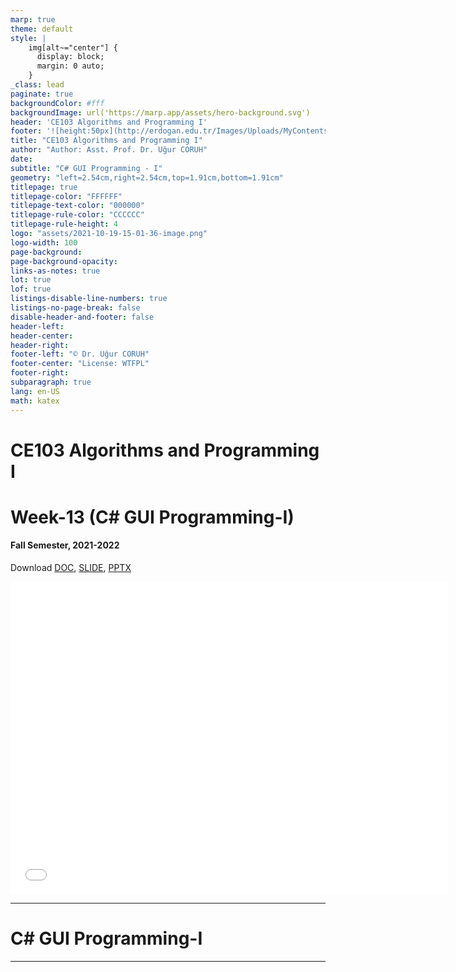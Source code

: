 ```yaml
---
marp: true
theme: default
style: |
    img[alt~="center"] {
      display: block;
      margin: 0 auto;
    }
_class: lead
paginate: true
backgroundColor: #fff
backgroundImage: url('https://marp.app/assets/hero-background.svg')
header: 'CE103 Algorithms and Programming I'
footer: '![height:50px](http://erdogan.edu.tr/Images/Uploads/MyContents/L_379-20170718142719217230.jpg) RTEU CE103 Week-12'
title: "CE103 Algorithms and Programming I"
author: "Author: Asst. Prof. Dr. Uğur CORUH"
date:
subtitle: "C# GUI Programming - I"
geometry: "left=2.54cm,right=2.54cm,top=1.91cm,bottom=1.91cm"
titlepage: true
titlepage-color: "FFFFFF"
titlepage-text-color: "000000"
titlepage-rule-color: "CCCCCC"
titlepage-rule-height: 4
logo: "assets/2021-10-19-15-01-36-image.png"
logo-width: 100 
page-background:
page-background-opacity:
links-as-notes: true
lot: true
lof: true
listings-disable-line-numbers: true
listings-no-page-break: false
disable-header-and-footer: false
header-left:
header-center:
header-right:
footer-left: "© Dr. Uğur CORUH"
footer-center: "License: WTFPL"
footer-right:
subparagraph: true
lang: en-US 
math: katex
---
```


<!-- _backgroundColor: aquq -->

<!-- _color: orange -->

<!-- paginate: false -->

# CE103 Algorithms and Programming I

# Week-13 (C# GUI Programming-I)

#### Fall Semester, 2021-2022

Download [DOC](ce103-week-13-csharp-gui-I.tr.md_doc.pdf), [SLIDE](ce103-week-13-csharp-gui-I.tr.md_slide.pdf), [PPTX](ce103-week-13-csharp-gui-I.tr.md_slide.pptx)

<iframe width=700, height=500 frameBorder=0 src="../ce103-week-13-csharp-gui-I.tr.md_slide.html"></iframe>

---

<!-- paginate: true -->

# C# GUI Programming-I

---
